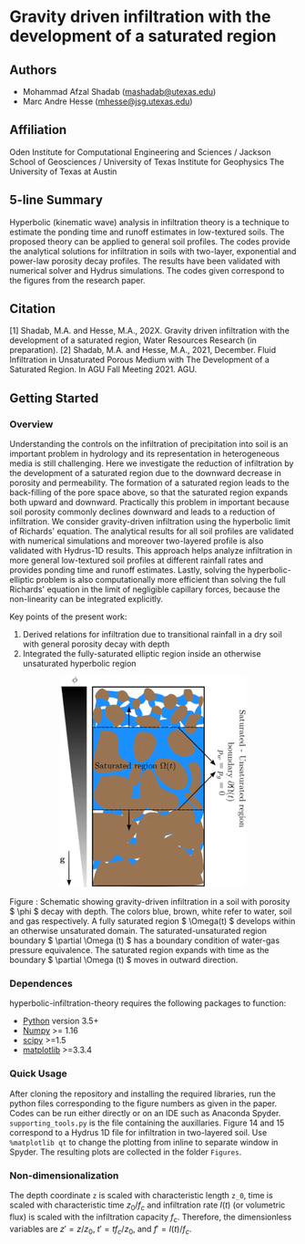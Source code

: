 # Gravity driven infiltration with the development of a saturated region
## Authors
- Mohammad Afzal Shadab (mashadab@utexas.edu)
- Marc Andre Hesse (mhesse@jsg.utexas.edu)

## Affiliation
Oden Institute for Computational Engineering and Sciences / Jackson School of Geosciences / University of Texas Institute for Geophysics
The University of Texas at Austin

## 5-line Summary
Hyperbolic (kinematic wave) analysis in infiltration theory is a technique to estimate the ponding time and runoff estimates in low-textured soils. The proposed theory can be applied to general soil profiles. The codes provide the analytical solutions for infiltration in soils with two-layer, exponential and power-law porosity decay profiles. The results have been validated with numerical solver and Hydrus simulations. The codes given correspond to the figures from the research paper. 

## Citation
[1] Shadab, M.A. and Hesse, M.A., 202X. Gravity driven infiltration with the development of a saturated region, Water Resources Research (in preparation).
[2] Shadab, M.A. and Hesse, M.A., 2021, December. Fluid Infiltration in Unsaturated Porous Medium with The Development of a Saturated Region. In AGU Fall Meeting 2021. AGU.

## Getting Started

### Overview

Understanding the controls on the infiltration of precipitation into soil is an important problem in hydrology and its representation in heterogeneous media is still challenging. Here we investigate the reduction of infiltration by the development of a saturated region due to the downward decrease in porosity and permeability. The formation of a saturated region leads to the back-filling of the pore space above, so that the saturated region expands both upward and downward. Practically this problem in important because soil porosity commonly declines downward and leads to a reduction of infiltration. We consider gravity-driven infiltration using the hyperbolic limit of Richards' equation. The analytical results for all soil profiles are validated with numerical simulations and moreover two-layered profile is also validated with Hydrus-1D results. This approach helps analyze infiltration in more general low-textured soil profiles at different rainfall rates and provides ponding time and runoff estimates. Lastly, solving the hyperbolic-elliptic problem is also computationally more efficient than solving the full Richards' equation in the limit of negligible capillary forces, because the non-linearity can be integrated explicitly. 

Key points of the present work:
1. Derived relations for infiltration due to transitional rainfall in a dry soil with general porosity decay with depth
2. Integrated the fully-saturated elliptic region inside an otherwise unsaturated hyperbolic region

<p align="center">
<img src="./Figures/Cover.png" height="370">
</p>
Figure : Schematic showing gravity-driven infiltration in a soil with porosity $ \phi $ decay with depth. The colors blue, brown, white refer to water, soil and gas respectively. A fully saturated region $ \Omega(t) $ develops within an otherwise unsaturated domain. The saturated-unsaturated region boundary $ \partial \Omega (t) $ has a boundary condition of water-gas pressure equivalence. The saturated region expands with time as the boundary $ \partial \Omega (t) $ moves in outward direction.

### Dependences

hyperbolic-infiltration-theory requires the following packages to function:
- [Python](https://www.python.org/) version 3.5+
- [Numpy](http://www.numpy.org/) >= 1.16
- [scipy](https://www.scipy.org/) >=1.5
- [matplotlib](https://matplotlib.org/) >=3.3.4


### Quick Usage
After cloning the repository and installing the required libraries, run the python files corresponding to the figure numbers as given in the paper. Codes can be run either directly or on an IDE such as Anaconda Spyder. `supporting_tools.py` is the file containing the auxillaries. Figure 14 and 15 correspond to a Hydrus 1D file for infiltration in two-layered soil. Use `%matplotlib qt` to change the plotting from inline to separate window in Spyder. The resulting plots are collected in the folder `Figures`.

### Non-dimensionalization
The depth coordinate `z` is scaled with characteristic length `z_0`, time is scaled with characteristic time $`z_0/f_c`$ and infiltration rate $`I(t)`$ (or volumetric flux) is scaled with the infiltration capacity $`f_c`$. Therefore, the dimensionless variables are $`z'=z/z_0`$, $`t'=tf_c/z_0`$, and $`f'=I(t)/f_c`$.
